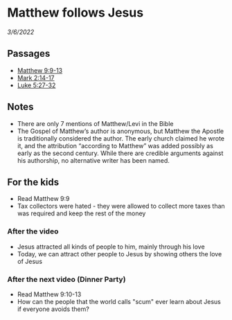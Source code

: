 # Matthew follows Jesus
*3/6/2022*

## Passages
* [Matthew 9:9-13](https://www.biblegateway.com/passage/?search=Matthew+9%3A9-13&version=NLT)
* [Mark 2:14-17](https://www.biblegateway.com/passage/?search=Mark+2%3A14-17&version=NLT)
* [Luke 5:27-32](https://www.biblegateway.com/passage/?search=Luke+5%3A27-32&version=NLT)

## Notes
* There are only 7 mentions of Matthew/Levi in the Bible
* The Gospel of Matthew’s author is anonymous, but Matthew the Apostle is traditionally considered the author. The early church claimed he wrote it, and the attribution “according to Matthew” was added possibly as early as the second century. While there are credible arguments against his authorship, no alternative writer has been named.

## For the kids
* Read Matthew 9:9
* Tax collectors were hated - they were allowed to collect more taxes than was required and keep the rest of the money

### After the video

* Jesus attracted all kinds of people to him, mainly through his love
* Today, we can attract other people to Jesus by showing others the love of Jesus

### After the next video (Dinner Party)
* Read Matthew 9:10-13
* How can the people that the world calls "scum" ever learn about Jesus if everyone avoids them?
